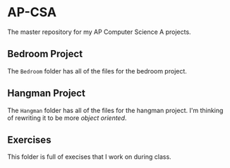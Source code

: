 # AP-CSA
The master repository for my AP Computer Science A projects. 

## Bedroom Project
The `Bedroom` folder has all of the files for the bedroom project.

## Hangman Project
The `Hangman` folder has all of the files for the hangman project. I'm thinking of rewriting it to be more *object oriented*. 

## Exercises
This folder is full of execises that I work on during class. 
